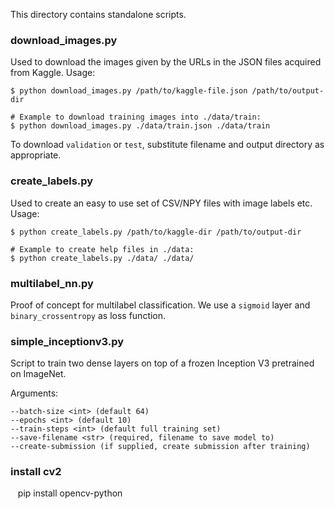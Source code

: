 This directory contains standalone scripts.

### download_images.py
Used to download the images given by the URLs in the JSON files acquired from
Kaggle. Usage:

    $ python download_images.py /path/to/kaggle-file.json /path/to/output-dir

    # Example to download training images into ./data/train:
    $ python download_images.py ./data/train.json ./data/train

To download `validation` or `test`, substitute filename and output directory as
appropriate.

### create_labels.py
Used to create an easy to use set of CSV/NPY files with image labels etc.
Usage:

    $ python create_labels.py /path/to/kaggle-dir /path/to/output-dir

    # Example to create help files in ./data:
    $ python create_labels.py ./data/ ./data/

### multilabel_nn.py
Proof of concept for multilabel classification. We use a `sigmoid` layer and
`binary_crossentropy` as loss function.

### simple_inceptionv3.py
Script to train two dense layers on top of a frozen Inception V3 pretrained on
ImageNet.

Arguments:

    --batch-size <int> (default 64)
    --epochs <int> (default 10)
    --train-steps <int> (default full training set)
    --save-filename <str> (required, filename to save model to)
    --create-submission (if supplied, create submission after training)
    
 ### install cv2
    pip install opencv-python
